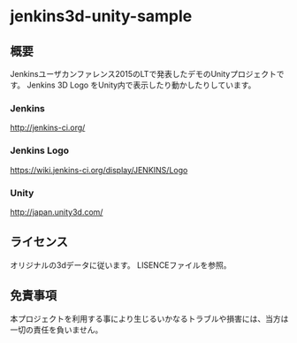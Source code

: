 # jenkins3d-unity-sample
## 概要
Jenkinsユーザカンファレンス2015のLTで発表したデモのUnityプロジェクトです。
Jenkins 3D Logo をUnity内で表示したり動かしたりしています。

### Jenkins
http://jenkins-ci.org/

### Jenkins Logo
https://wiki.jenkins-ci.org/display/JENKINS/Logo

### Unity
http://japan.unity3d.com/

## ライセンス
オリジナルの3dデータに従います。
LISENCEファイルを参照。

## 免責事項
本プロジェクトを利用する事により生じるいかなるトラブルや損害には、当方は一切の責任を負いません。
